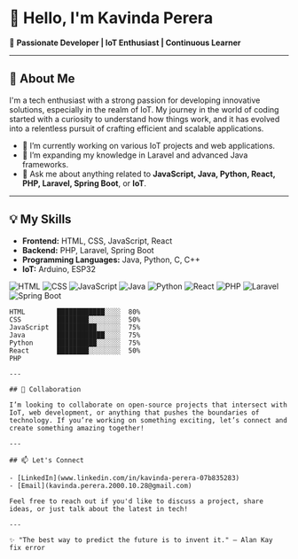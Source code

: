 # 👋 Hello, I'm Kavinda Perera

🚀 **Passionate Developer | IoT Enthusiast | Continuous Learner**

---

## 🌟 About Me

I'm a tech enthusiast with a strong passion for developing innovative solutions, especially in the realm of IoT. My journey in the world of coding started with a curiosity to understand how things work, and it has evolved into a relentless pursuit of crafting efficient and scalable applications.

- 🔭 I’m currently working on various IoT projects and web applications.
- 🌱 I’m expanding my knowledge in Laravel and advanced Java frameworks.
- 💬 Ask me about anything related to **JavaScript, Java, Python, React, PHP, Laravel, Spring Boot**, or **IoT**.

---

## 💡 My Skills

- **Frontend:** HTML, CSS, JavaScript, React
- **Backend:** PHP, Laravel, Spring Boot
- **Programming Languages:** Java, Python, C, C++
- **IoT:** Arduino, ESP32
  
![HTML](https://img.shields.io/badge/HTML-Expert-brightgreen)
![CSS](https://img.shields.io/badge/CSS-Advanced-blue)
![JavaScript](https://img.shields.io/badge/JavaScript-Advanced-blue)
![Java](https://img.shields.io/badge/Java-Expert-brightgreen)
![Python](https://img.shields.io/badge/Python-Advanced-blue)
![React](https://img.shields.io/badge/React-Intermediate-yellow)
![PHP](https://img.shields.io/badge/PHP-Advanced-blue)
![Laravel](https://img.shields.io/badge/Laravel-Advanced-blue)
![Spring Boot](https://img.shields.io/badge/Spring%20Boot-Intermediate-yellow)

```plaintext
HTML        ████████████░░░░  80%
CSS         ████████░░░░░░░░  50%
JavaScript  ██████████░░░░░░  75%
Java        ████████████░░░░  75%
Python      ██████████░░░░░░  75%
React       ████████░░░░░░░░  50%
PHP

---

## 🤝 Collaboration

I’m looking to collaborate on open-source projects that intersect with IoT, web development, or anything that pushes the boundaries of technology. If you’re working on something exciting, let’s connect and create something amazing together!

---

## 📫 Let's Connect

- [LinkedIn](www.linkedin.com/in/kavinda-perera-07b835283)
- [Email](kavinda.perera.2000.10.28@gmail.com)

Feel free to reach out if you'd like to discuss a project, share ideas, or just talk about the latest in tech!

---

✨ "The best way to predict the future is to invent it." — Alan Kay
fix error
